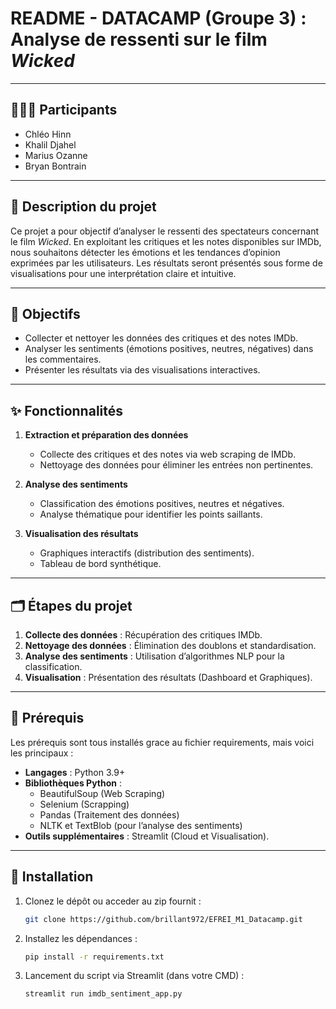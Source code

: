 # README - DATACAMP (Groupe 3) : Analyse de ressenti sur le film *Wicked*

---

## 🧑‍🤝‍🧑 Participants

- Chléo Hinn
- Khalil Djahel
- Marius Ozanne
- Bryan Bontrain

---

## 🎥 Description du projet

Ce projet a pour objectif d’analyser le ressenti des spectateurs concernant le film *Wicked*. En exploitant les critiques et les notes disponibles sur IMDb, nous souhaitons détecter les émotions et les tendances d’opinion exprimées par les utilisateurs. Les résultats seront présentés sous forme de visualisations pour une interprétation claire et intuitive.

---

## 🎯 Objectifs

- Collecter et nettoyer les données des critiques et des notes IMDb.
- Analyser les sentiments (émotions positives, neutres, négatives) dans les commentaires.
- Présenter les résultats via des visualisations interactives.


---

## ✨ Fonctionnalités

1. **Extraction et préparation des données**

   - Collecte des critiques et des notes via web scraping de IMDb.
   - Nettoyage des données pour éliminer les entrées non pertinentes.

2. **Analyse des sentiments**

   - Classification des émotions positives, neutres et négatives.
   - Analyse thématique pour identifier les points saillants.

3. **Visualisation des résultats**

   - Graphiques interactifs (distribution des sentiments).
   - Tableau de bord synthétique.

---

## 🗂️ Étapes du projet

1. **Collecte des données** : Récupération des critiques IMDb.
2. **Nettoyage des données** : Élimination des doublons et standardisation.
3. **Analyse des sentiments** : Utilisation d’algorithmes NLP pour la classification.
4. **Visualisation** : Présentation des résultats (Dashboard et Graphiques).

---

## 🔧 Prérequis

Les prérequis sont tous installés grace au fichier requirements, mais voici les principaux :
- **Langages** : Python 3.9+
- **Bibliothèques Python** :
  - BeautifulSoup (Web Scraping)
  - Selenium (Scrapping)
  - Pandas (Traitement des données)
  - NLTK et TextBlob (pour l’analyse des sentiments)
- **Outils supplémentaires** : Streamlit (Cloud et Visualisation).

---

## 🚀 Installation

1. Clonez le dépôt ou acceder au zip fournit :
   ```bash
   git clone https://github.com/brillant972/EFREI_M1_Datacamp.git
   ```
2. Installez les dépendances :
   ```bash
   pip install -r requirements.txt
   ```
3. Lancement du script via Streamlit (dans votre CMD) :
   ```bash
   streamlit run imdb_sentiment_app.py
   ```
   

